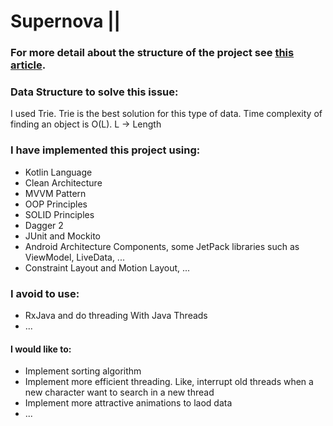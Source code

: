 # Supernova ||
### For more detail about the structure of the project see [this article](https://medium.com/@hassan.alizadeh529/the-clean-architecture-concept-5fcbcb1a2a78).

### Data Structure to solve this issue:
I used Trie. Trie is the best solution for this type of data. 
Time complexity of finding an object is O(L). L -> Length

### I have implemented this project using:
- Kotlin Language
- Clean Architecture
- MVVM Pattern
- OOP Principles
- SOLID Principles
- Dagger 2
- JUnit and Mockito
- Android Architecture Components, some JetPack libraries such as ViewModel, LiveData,  ... 
- Constraint Layout and Motion Layout, ...


### I avoid to use:
- RxJava and do threading With Java Threads
- ...


#### I would like to:
- Implement sorting algorithm
- Implement more efficient threading. Like, interrupt old threads when a new character want to search in a new thread
- Implement more attractive animations to laod data
- ...
